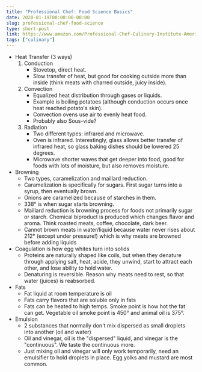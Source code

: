```yaml
---
title: "Professional Chef: Food Science Basics"
date: 2020-01-19T00:00:00-00:00
slug: professional-chef-food-science
type: short-post
link: https://www.amazon.com/Professional-Chef-Culinary-Institute-America/dp/0470421355/
tags: ["culinary"]
---
```


* Heat Transfer (3 ways)
    1. Conduction
        * Stovetop, direct heat.
        * Slow transfer of heat, but good for cooking outside more than inside (think meats with charred outside, juicy inside).
    2. Convection
        * Equalized heat distribution through gases or liquids.
        * Example is boiling potatoes (although conduction occurs once heat reached potato's skin).
        * Convection ovens use air to evenly heat food.
        * Probably also Sous-vide?
    3. Radiation
        * Two different types: infrared and microwave.
        * Oven is infrared. Interestingly, glass allows better transfer of infrared heat, so glass baking dishes should be lowered 25 degrees.
        * Microwave shorter waves that get deeper into food, good for foods with lots of moisture, but also removes moisture.
* Browning
    * Two types, caramelization and maillard reduction.
    * Caramelization is specifically for sugars. First sugar turns into a syrup, then eventually brown.
    * Onions are caramelized because of starches in them.
    * 338° is when sugar starts browning.
    * Maillard reduction is browning process for foods not primarily sugar or starch. Chemical biproduct is produced which changes flavor and aroma. Think roasted meats, coffee, chocolate, dark beer.
    * Cannot brown meats in water/liquid because water never rises about 212° (except under pressure!) which is why meats are browned before adding liquids
* Coagulation is how egg whites turn into solids
    * Proteins are naturally shaped like coils, but when they denature through applying salt, heat, acide, they unwind, start to attract each other, and lose ability to hold water.
    * Denaturing is reversible. Reason why meats need to rest, so that water (juices) is reabsorbed.
* Fats
    * Fat liquid at room temperature is oil
    * Fats carry flavors that are soluble only in fats
    * Fats can be heated to high temps. Smoke point is how hot the fat can get. Vegetable oil smoke point is 450° and animal oil is 375°.
* Emulsion
    * 2 substances that normally don't mix dispersed as small droplets into another (oil and water)
    * Oil and vinegar, oil is the "dispersed" liquid, and vinegar is the "continuous". We taste the continuous more.
    * Just mixing oil and vinegar will only work temporarily, need an emulsifier to hold droplets in place. Egg yolks and mustard are most common.

